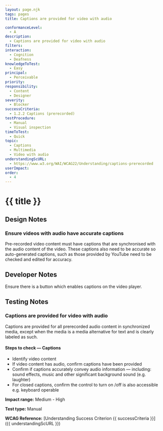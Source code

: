 ```yaml
---
layout: page.njk
tags: pages
title: Captions are provided for video with audio

conformanceLevel:
  - A
description:
  - Captions are provided for video with audio
filters:
interaction:
  - Cognition
  - Deafness
knowledgeToTest:
  - Easy
principal:
  - Perceivable
priority:
responsibility:
  - Content
  - Designer
severity:
  - Blocker
successCriteria:
  - 1.2.2 Captions (prerecorded)
testProcedure:
  - Manual
  - Visual inspection
timeToTest:
  - Quick
topic:
  - Captions
  - Multimedia
  - Video with audio
understandingScURL:
  - https://www.w3.org/WAI/WCAG22/Understanding/captions-prerecorded
userImpact:
order:
  - 4
---
```


# {{ title }}

## Design Notes

### Ensure videos with audio have accurate captions

Pre-recorded video content must have captions that are synchronised with the audio content of the video. These captions also need to be accurate so auto-generated captions, such as those provided by YouTube need to be checked and edited for accuracy.

## Developer Notes

Ensure there is a button which enables captions on the video player.

## Testing Notes

### Captions are provided for video with audio

Captions are provided for all prerecorded audio content in synchronized media, except when the media is a media alternative for text and is clearly labeled as such.

#### Steps to check — Captions

- Identify video content
- If video content has audio, confirm captions have been provided
- Confirm if captions accurately convey audio information — including: sound effects, music and other significant background sound (e.g. laughter)
- For closed captions, confirm the control to turn on /off is also accessible e.g. keyboard operable

**Impact range:** Medium - High

**Test type:** Manual

**WCAG Reference:** [Understanding Success Criterion {{ successCriteria }}]({{ understandingScURL }})
